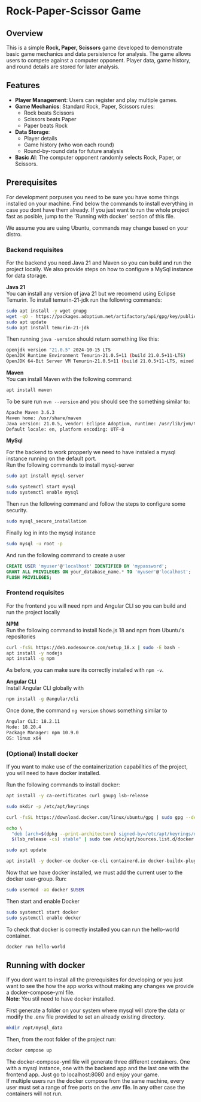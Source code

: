 Rock-Paper-Scissor Game
=========================

## Overview
This is a simple **Rock, Paper, Scissors** game developed to demonstrate basic game mechanics and data persistence for analysis. The game allows users to compete against a computer opponent. Player data, game history, and round details are stored for later analysis.

## Features
- **Player Management**: Users can register and play multiple games.
- **Game Mechanics**: Standard Rock, Paper, Scissors rules:
  - Rock beats Scissors
  - Scissors beats Paper
  - Paper beats Rock
- **Data Storage**: 
  - Player details
  - Game history (who won each round)
  - Round-by-round data for future analysis
- **Basic AI**: The computer opponent randomly selects Rock, Paper, or Scissors.

## Prerequisites  
For development porpuses you need to be sure you have some things installed on your machine. Find below the commands to install everything in case you dont have them already. If you just want to run the whole project fast as posible, jump to the 'Running with docker' section of this file.

We assume you are using Ubuntu, commands may change based on your distro.

### Backend requisites
For the backend you need Java 21 and Maven so you can build and run the project locally. We also provide steps on how to configure a MySql instance for data storage.

**Java 21**  
 You can install any version of java 21 but we recomend using Eclipse Temurin. To install temurin-21-jdk run the following commands:  
 ```bash
 sudo apt install -y wget gnupg
 wget -qO - https://packages.adoptium.net/artifactory/api/gpg/key/public | sudo gpg --dearmor -o /usr/share/keyrings/adoptium.gpg
 sudo apt update
 sudo apt install temurin-21-jdk
 ```
 Then running `java -version` should return something like this:  
 ```bash
 openjdk version "21.0.5" 2024-10-15 LTS
 OpenJDK Runtime Environment Temurin-21.0.5+11 (build 21.0.5+11-LTS)
 OpenJDK 64-Bit Server VM Temurin-21.0.5+11 (build 21.0.5+11-LTS, mixed mode, sharing)
 ```

**Maven**  
You can install Maven with the following command:  
```bash
apt install maven
```
To be sure run `mvn --version` and you should see the something similar to:
```bash
Apache Maven 3.6.3
Maven home: /usr/share/maven
Java version: 21.0.5, vendor: Eclipse Adoptium, runtime: /usr/lib/jvm/temurin-21-jdk-amd64
Default locale: en, platform encoding: UTF-8
```

**MySql**

For the backend to work propperly we need to have instaled a mysql instance running on the default port.  
Run the following commands to install mysql-server
```bash
sudo apt install mysql-server

sudo systemctl start mysql
sudo systemctl enable mysql
```
Then run the following command and follow the steps to configure some security.
```bash
sudo mysql_secure_installation
```
Finally log in into the mysql instance
```bash
sudo mysql -u root -p
```
And run the following command to create a user
```sql
CREATE USER 'myuser'@'localhost' IDENTIFIED BY 'mypassword';
GRANT ALL PRIVILEGES ON your_database_name.* TO 'myuser'@'localhost';
FLUSH PRIVILEGES;
```

### Frontend requisites  

For the frontend  you will need npm and Angular CLI so you can build and run the project locally

**NPM**  
Run the following command to install Node.js 18 and npm from Ubuntu's repositories
```bash
curl -fsSL https://deb.nodesource.com/setup_18.x | sudo -E bash -
apt install -y nodejs 
apt install -g npm
```
As before, you can make sure its correctly installed with `npm -v`.

**Angular CLI**  
Install Angular CLI globally with
```bash
npm install -g @angular/cli
```
Once done, the command `ng version` shows something similar to
```bash
Angular CLI: 18.2.11
Node: 18.20.4
Package Manager: npm 10.9.0
OS: linux x64
```

### (Optional) Install docker  

If you want to make use of the containerization capabilities of the project, you will need to have docker installed.

Run the following commands to install docker:
```bash
apt install -y ca-certificates curl gnupg lsb-release

sudo mkdir -p /etc/apt/keyrings

curl -fsSL https://download.docker.com/linux/ubuntu/gpg | sudo gpg --dearmor -o /etc/apt/keyrings/docker.gpg

echo \
  "deb [arch=$(dpkg --print-architecture) signed-by=/etc/apt/keyrings/docker.gpg] https://download.docker.com/linux/ubuntu \
  $(lsb_release -cs) stable" | sudo tee /etc/apt/sources.list.d/docker.list > /dev/null

sudo apt update

apt install -y docker-ce docker-ce-cli containerd.io docker-buildx-plugin docker-compose-plugin
```

Now that we have docker installed, we must add the current user to the docker user-group. 
Run:
```bash
sudo usermod -aG docker $USER
```
Then start and enable Docker
```bash
sudo systemctl start docker
sudo systemctl enable docker
```
To check that docker is correctly installed you can run the hello-world container.
```bash
docker run hello-world
```

## Running with docker

If you dont want to install all the prerequisites for developing or you just want to see the how the app works without making any changes we provide a docker-compose-yml file.  
**Note**: You stil need to have docker installed.  

First generate a folder on your system where mysql will store the data or modify the .env file provided to set an already existing directory.
```bash
mkdir /opt/mysql_data
```
Then, from the root folder of the project run:
```bash
docker compose up
```
The docker-compose-yml file will generate three different containers. One with a mysql instance, one with the backend app and the last one with the frontend app.
Just go to localhost:8080 and enjoy your game.  
If multiple users run  the docker compose from the same machine, every user must set a range of free ports on the .env file. In any other case the containers will not run.